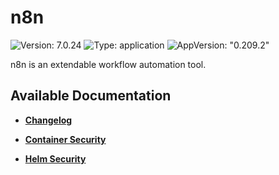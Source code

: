 # n8n

![Version: 7.0.24](https://img.shields.io/badge/Version-7.0.24-informational?style=flat-square) ![Type: application](https://img.shields.io/badge/Type-application-informational?style=flat-square) ![AppVersion: "0.209.2"](https://img.shields.io/badge/AppVersion-"0.209.2"-informational?style=flat-square)

n8n is an extendable workflow automation tool.

## Available Documentation

- [**Changelog**](CHANGELOG)

- [**Container Security**](container-security)

- [**Helm Security**](helm-security)

